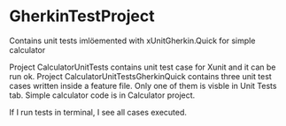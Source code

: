 # GherkinTestProject
Contains unit tests imlöemented with xUnitGherkin.Quick for simple calculator 

Project CalculatorUnitTests contains unit test case for Xunit and it can be run ok.
Project CalculatorUnitTestsGherkinQuick contains three unit test cases written inside a feature file. Only one of them is visble in Unit Tests tab.
Simple calculator code is in Calculator project.

If I run tests in terminal, I see all cases executed.
